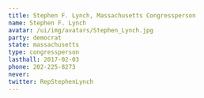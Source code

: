```yaml
---
title: Stephen F. Lynch, Massachusetts Congressperson
name: Stephen F. Lynch
avatar: /ui/img/avatars/Stephen_Lynch.jpg
party: democrat
state: massachusetts
type: congressperson
lasthall: 2017-02-03
phone: 202-225-8273
never: 
twitter: RepStephenLynch
---
```

